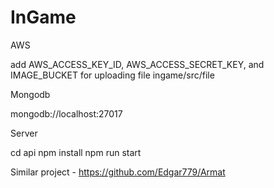 # InGame

AWS

add AWS_ACCESS_KEY_ID, AWS_ACCESS_SECRET_KEY, and IMAGE_BUCKET for uploading file ingame/src/file

Mongodb

mongodb://localhost:27017

Server

cd api npm install npm run start

Similar project - https://github.com/Edgar779/Armat

